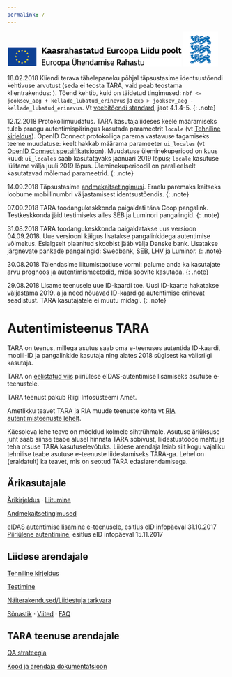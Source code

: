 ```yaml
---
permalink: /
---
```


<img src='img/ee_cef_0.png' style='width:400px'>

<img src='img/LOVID.png' style='width: 80px;'>

18.02.2018 Kliendi terava tähelepaneku põhjal täpsustasime identsustõendi kehtivuse arvutust (seda ei teosta TARA, vaid peab teostama klientrakendus: ). Tõend kehtib, kuid on täidetud tingimused: 
`nbf <= jooksev_aeg + kellade_lubatud_erinevus` ja `exp > jooksev_aeg - kellade_lubatud_erinevus`. Vt [veebitõendi standard](https://tools.ietf.org/html/rfc7519), jaot 4.1.4-5.
{: .note}

12.12.2018 Protokollimuudatus. TARA kasutajaliideses keele määramiseks tuleb praegu autentimispäringus kasutada parameetrit `locale` (vt [Tehniline kirjeldus](TehnilineKirjeldus#41-autentimisp%C3%A4ring)). OpenID Connect protokolliga parema vastavuse tagamiseks teeme muudatuse: keelt hakkab määrama parameeter `ui_locales` (vt [OpenID Connect spetsifikatsioon](https://openid.net/specs/openid-connect-core-1_0.html#AuthRequest)). Muudatuse üleminekuperiood on kuus kuud: `ui_locales` saab kasutatavaks jaanuari 2019 lõpus;  `locale` kasutuse lülitame välja juuli 2019 lõpus. Üleminekuperioodil on paralleelselt kasutatavad mõlemad parameetrid.
{: .note}

14.09.2018 Täpsustasime [andmekaitsetingimusi](Isikuandmed). Eraelu paremaks kaitseks loobume mobiilinumbri väljastamisest identsustõendis.
{: .note}

07.09.2018 TARA toodangukeskkonda paigaldati täna Coop pangalink. Testkeskkonda jäid testimiseks alles SEB ja Luminori pangalingid.
{: .note}

31.08.2018 TARA toodangukeskkonda paigaldatakse uus versioon 04.09.2018. Uue versiooni käigus lisatakse pangalinkidega autentimise võimekus. Esialgselt plaanitud skoobist jääb välja Danske bank. Lisatakse järgnevate pankade pangalingid: Swedbank, SEB, LHV ja Luminor.
{: .note}

30.08.2018 Täiendasime liitumistaotluse vormi: palume anda ka kasutajate arvu prognoos ja autentimismeetodid, mida soovite kasutada.
{: .note}

29.08.2018 Lisame teenusele uue ID-kaardi toe. Uusi ID-kaarte hakatakse väljastama 2019. a ja need nõuavad ID-kaardiga autentimise erinevat seadistust. TARA kasutajatele ei muutu midagi.
{: .note}

# Autentimisteenus TARA

TARA on teenus, millega asutus saab oma e-teenuses autentida ID-kaardi, mobiil-ID ja pangalinkide kasutaja ning alates 2018 sügisest ka välisriigi kasutaja.

TARA on [eelistatud viis](https://e-gov.github.io/eIDAS-Connector/Valik) piiriülese eIDAS-autentimise lisamiseks asutuse e-teenustele.

TARA teenust pakub Riigi Infosüsteemi Amet. 

Ametlikku teavet TARA ja RIA muude teenuste kohta vt [RIA autentimisteenuste lehelt](https://www.ria.ee/et/riigi-infosusteem/eid/partnerile.html#tara). 

Käesoleva lehe teave on mõeldud kolmele sihtrühmale. Asutuse äriüksuse juht saab siinse teabe alusel hinnata TARA sobivust, liidestustööde mahtu ja teha otsuse TARA kasutuselevõtuks. Liidese arendaja leiab siit kogu vajaliku tehnilise teabe asutuse e-teenuste liidestamiseks TARA-ga. Lehel on (eraldatult) ka teavet, mis on seotud TARA edasiarendamisega.

## Ärikasutajale

[Ärikirjeldus](Arikirjeldus) · <a href='https://www.ria.ee/et/riigi-infosusteem/eid/partnerile.html#tara'>Liitumine</a>

[Andmekaitsetingimused](Isikuandmed)

<a href='https://e-gov.github.io/TARA-Doku/files/TARA-tutvustus.pdf' target='_new'>eIDAS autentimise lisamine e-teenusele</a>, esitlus eID infopäeval 31.10.2017<br>
<a href='https://e-gov.github.io/TARA-Doku/files/PiiriyleneAutentimine.pdf' target='_new'>Piiriülene autentimine</a>, esitlus eID infopäeval 15.11.2017<br> 

## Liidese arendajale

[Tehniline kirjeldus](TehnilineKirjeldus)

[Testimine](Testimine)

[Näiterakendused/Liidestuja tarkvara](Naited)

[Sõnastik](Sonastik) · [Viited](Viited) · [FAQ](FAQ)

## TARA teenuse arendajale

[QA strateegia](QaStrateegia)

[Kood ja arendaja dokumentatsioon](Arendajale)
